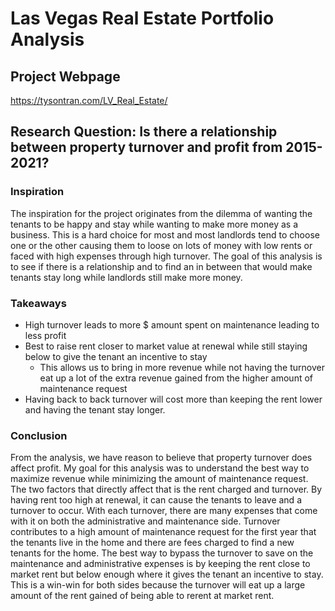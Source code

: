 # Las Vegas Real Estate Portfolio Analysis

## Project Webpage
https://tysontran.com/LV_Real_Estate/

## Research Question: Is there a relationship between property turnover and profit from 2015-2021?

### Inspiration
The inspiration for the project originates from the dilemma of wanting the tenants to be happy and stay while wanting to make more money as a business. This is a hard choice for most and most landlords tend to choose one or the other causing them to loose on lots of money with low rents or faced with high expenses through high turnover. The goal of this analysis is to see if there is a relationship and to find an in between that would make tenants stay long while landlords still make more money.

### Takeaways
 - High turnover leads to more $ amount spent on maintenance leading to less profit
 - Best to raise rent closer to market value at renewal while still staying below to give the tenant an incentive to stay
     - This allows us to bring in more revenue while not having the turnover eat up a lot of the extra revenue gained from the higher amount of maintenance request
 - Having back to back turnover will cost more than keeping the rent lower and having the tenant stay longer.

### Conclusion

From the analysis, we have reason to believe that property turnover does affect profit. My goal for this analysis was to understand the best way to maximize revenue while minimizing the amount of maintenance request. The two factors that directly affect that is the rent charged and turnover. By having rent too high at renewal, it can cause the tenants to leave and a turnover to occur. With each turnover, there are many expenses that come with it on both the administrative and maintenance side. Turnover contributes to a high amount of maintenance request for the first year that the tenants live in the home and there are fees charged to find a new tenants for the home. The best way to bypass the turnover to save on the maintenance and administrative expenses is by keeping the rent close to market rent but below enough where it gives the tenant an incentive to stay. This is a win-win for both sides because the turnover will eat up a large amount of the rent gained of being able to rerent at market rent.

